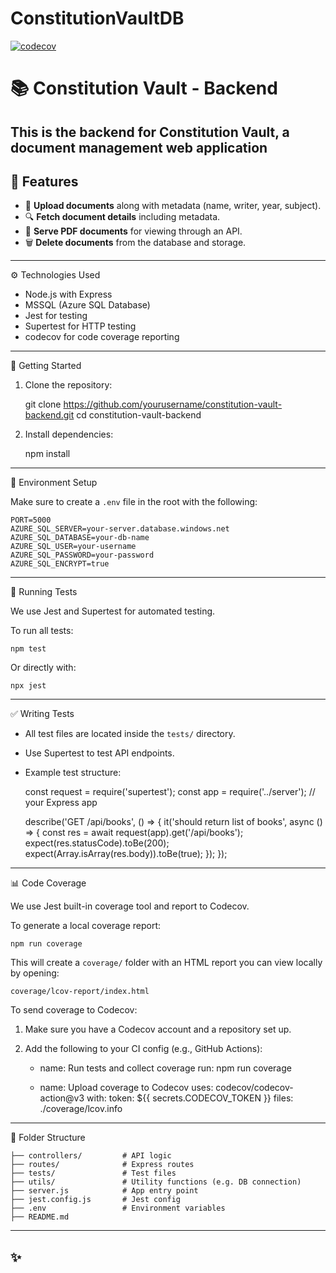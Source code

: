 # ConstitutionVaultDB

[![codecov](https://codecov.io/gh/ARTMashimbyi/ConstitutionVaultDB/branch/main/graph/badge.svg)](https://codecov.io/gh/ARTMashimbyi/ConstitutionVaultDB)

# 📚 Constitution Vault - Backend

## This is the backend for **Constitution Vault**, a document management web application

## 🚀 Features

- 📝 **Upload documents** along with metadata (name, writer, year, subject).
- 🔍 **Fetch document details** including metadata.
- 📄 **Serve PDF documents** for viewing through an API.
- 🗑️ **Delete documents** from the database and storage.

---

⚙️ Technologies Used

- Node.js with Express
- MSSQL (Azure SQL Database)
- Jest for testing
- Supertest for HTTP testing
- codecov for code coverage reporting

---

🚀 Getting Started

1. Clone the repository:

   git clone https://github.com/yourusername/constitution-vault-backend.git
   cd constitution-vault-backend

2. Install dependencies:

   npm install

---

🔧 Environment Setup

Make sure to create a `.env` file in the root with the following:

    PORT=5000
    AZURE_SQL_SERVER=your-server.database.windows.net
    AZURE_SQL_DATABASE=your-db-name
    AZURE_SQL_USER=your-username
    AZURE_SQL_PASSWORD=your-password
    AZURE_SQL_ENCRYPT=true

---

🧪 Running Tests

We use Jest and Supertest for automated testing.

To run all tests:

    npm test

Or directly with:

    npx jest

---

✅ Writing Tests

- All test files are located inside the `tests/` directory.
- Use Supertest to test API endpoints.
- Example test structure:

  const request = require('supertest');
  const app = require('../server'); // your Express app

  describe('GET /api/books', () => {
  it('should return list of books', async () => {
  const res = await request(app).get('/api/books');
  expect(res.statusCode).toBe(200);
  expect(Array.isArray(res.body)).toBe(true);
  });
  });

---

📊 Code Coverage

We use Jest built-in coverage tool and report to Codecov.

To generate a local coverage report:

    npm run coverage

This will create a `coverage/` folder with an HTML report you can view locally by opening:

    coverage/lcov-report/index.html

To send coverage to Codecov:

1. Make sure you have a Codecov account and a repository set up.
2. Add the following to your CI config (e.g., GitHub Actions):

   - name: Run tests and collect coverage
     run: npm run coverage

   - name: Upload coverage to Codecov
     uses: codecov/codecov-action@v3
     with:
     token: ${{ secrets.CODECOV_TOKEN }}
     files: ./coverage/lcov.info

---

📂 Folder Structure

    ├── controllers/         # API logic
    ├── routes/              # Express routes
    ├── tests/               # Test files
    ├── utils/               # Utility functions (e.g. DB connection)
    ├── server.js            # App entry point
    ├── jest.config.js       # Jest config
    ├── .env                 # Environment variables
    ├── README.md

---

## ✨
